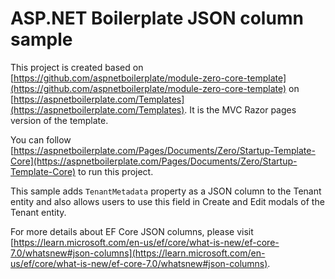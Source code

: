 # ASP.NET Boilerplate JSON column sample 

This project is created based on [https://github.com/aspnetboilerplate/module-zero-core-template](https://github.com/aspnetboilerplate/module-zero-core-template) on [https://aspnetboilerplate.com/Templates](https://aspnetboilerplate.com/Templates). It is the MVC Razor pages version of the template.

You can follow [https://aspnetboilerplate.com/Pages/Documents/Zero/Startup-Template-Core](https://aspnetboilerplate.com/Pages/Documents/Zero/Startup-Template-Core) to run this project.

This sample adds `TenantMetadata` property as a JSON column to the Tenant entity and also allows users to use this field in Create and Edit modals of the Tenant entity.

For more details about EF Core JSON columns, please visit [https://learn.microsoft.com/en-us/ef/core/what-is-new/ef-core-7.0/whatsnew#json-columns](https://learn.microsoft.com/en-us/ef/core/what-is-new/ef-core-7.0/whatsnew#json-columns).
